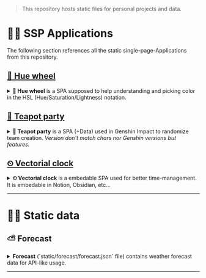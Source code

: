 > This repository hosts static files for personal projects and data.

# 📁👤 SSP Applications
The following section references all the static single-page-Applications from this repository.

## [🌈 Hue wheel](hue-wheel.htm)
<details>
    <summary>
        <b>🌈 Hue wheel</b> is a SPA supposed to help understanding and picking color in the HSL (Hue/Saturation/Lightness) notation.
    </summary>
    <iframe src="https://ayahd.github.io/hue-wheel.htm" width="500" height="500"></iframe>
    <h3>🚧 Changelog</h3>
    <ul>
        <li>v0.1: Initialization.</li>
    </ul>
</details>
 
## [🍵 Teapot party](teapot-party.htm)
<details>
    <summary>
        <b>🍵 Teapot party</b> is a SPA (+Data) used in Genshin Impact to randomize team creation.
        <i>Version don't match chars nor Genshin versions but features.</i>
    </summary>
    <h3>🚧 Changelog</h3>
    <ul>
        <li>v0.1: Initialization.</li>
    </ul>
    <ul>
        <li>Next char to come: Shikanoin Heizou (unknown id)</li>
    </ul>
    
</details>

## [⏲ Vectorial clock](clock.htm)

<details>
    <summary>
        <b>⏲ Vectorial clock</b> is a embedable SPA used for better time-management. It is embedable in Notion, Obsidian, etc...
    </summary>
    <iframe src="https://ayahd.github.io/clock.htm" width="960" height="520"></iframe>
    <h3>🚧 Changelog</h3>
    <ul>
        <li>v0.1: Initialization.</li>
    </ul>
</details>

---

# 📁📰 Static data

## ⛅ Forecast
<details>
    <summary>
        <b>Forecast</b> (`static/forecast/forecast.json` file) contains weather forecast data for API-like usage.
    </summary>
    <p>For 3 locations, data are pulled 4 times a day from forecast7 and pushed to `static/forcast/forecast.json` (using Make) to be used as a static and versioned data proxy.</p><br/>
    <h3>🚧 Changelog</h3>
    <b>Unversioned.</b>
</details>

---
